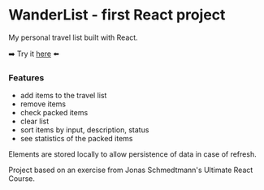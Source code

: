 # WanderList - first React project


My personal travel list built with React.

➡️ Try it [here](https://my-wanderlist.netlify.app/) ⬅️

### Features
- add items to the travel list
- remove items
- check packed items
- clear list
- sort items by input, description, status
- see statistics of the packed items

Elements are stored locally to allow persistence of data in case of refresh.


Project based on an exercise from  Jonas Schmedtmann's Ultimate React Course.

